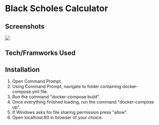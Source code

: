 # Black Scholes Calculator
## Screenshots
![](BSCalc_sample.gif)
## Tech/Framworks Used
## Installation
1. Open Command Prompt.
2. Using Command Prompt, navigate to folder containing docker-compose.yml file.
3. Run the command "docker-compose build".
4. Once everything finished loading, run the command "docker-compose up".
5. If Windows asks for file sharing permission press "allow".
6. Open localhost:80 in browser of your choice.
